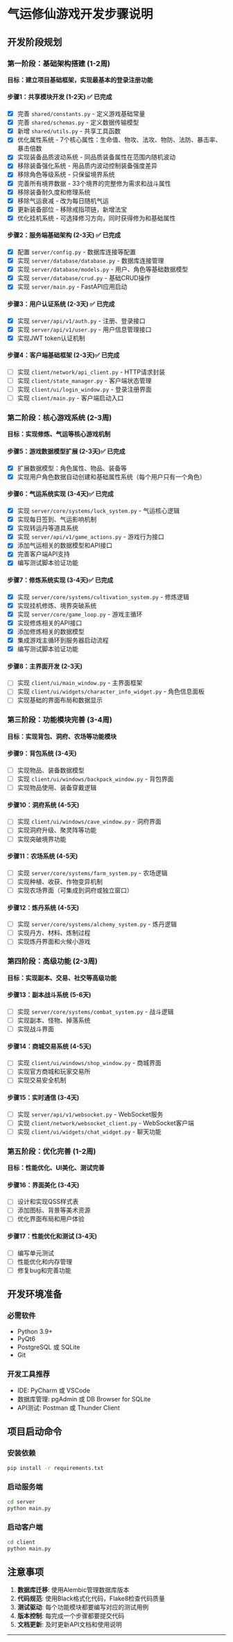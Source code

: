# 气运修仙游戏开发步骤说明

## 开发阶段规划

### 第一阶段：基础架构搭建 (1-2周)
**目标：建立项目基础框架，实现最基本的登录注册功能**

#### 步骤1：共享模块开发 (1-2天) ✅ 已完成
- [x] 完善 `shared/constants.py` - 定义游戏基础常量
- [x] 完善 `shared/schemas.py` - 定义数据传输模型
- [x] 新增 `shared/utils.py` - 共享工具函数
- [x] 优化属性系统 - 7个核心属性：生命值、物攻、法攻、物防、法防、暴击率、暴击倍数
- [x] 实现装备品质波动系统 - 同品质装备属性在范围内随机波动
- [x] 移除装备强化系统 - 用品质内波动控制装备强度差异
- [x] 移除角色等级系统 - 只保留境界系统
- [x] 完善所有境界数据 - 33个境界的完整修为需求和战斗属性
- [x] 移除装备耐久度和修理系统
- [x] 移除气运衰减 - 改为每日随机气运
- [x] 更新装备部位 - 移除戒指项链，新增法宝
- [x] 优化挂机系统 - 可选择修习方向，同时获得修为和基础属性

#### 步骤2：服务端基础架构 (2-3天) ✅ 已完成
- [x] 配置 `server/config.py` - 数据库连接等配置
- [x] 实现 `server/database/database.py` - 数据库连接管理
- [x] 实现 `server/database/models.py` - 用户、角色等基础数据模型
- [x] 实现 `server/database/crud.py` - 基础CRUD操作
- [x] 实现 `server/main.py` - FastAPI应用启动

#### 步骤3：用户认证系统 (2-3天) ✅ 已完成
- [x] 实现 `server/api/v1/auth.py` - 注册、登录接口
- [x] 实现 `server/api/v1/user.py` - 用户信息管理接口
- [x] 实现JWT token认证机制

#### 步骤4：客户端基础框架 (2-3天)✅ 已完成
- [ ] 实现 `client/network/api_client.py` - HTTP请求封装
- [ ] 实现 `client/state_manager.py` - 客户端状态管理
- [ ] 实现 `client/ui/login_window.py` - 登录注册界面
- [ ] 实现 `client/main.py` - 客户端启动入口

### 第二阶段：核心游戏系统 (2-3周)
**目标：实现修炼、气运等核心游戏机制**

#### 步骤5：游戏数据模型扩展 (2-3天)✅ 已完成
- [x] 扩展数据模型：角色属性、物品、装备等
- [x] 实现用户角色数据自动创建和基础属性系统（每个用户只有一个角色）

#### 步骤6：气运系统实现 (3-4天)✅ 已完成
- [x] 实现 `server/core/systems/luck_system.py` - 气运核心逻辑
- [x] 实现每日签到、气运影响机制
- [x] 实现转运丹等道具系统
- [x] 实现 `server/api/v1/game_actions.py` - 游戏行为接口
- [x] 添加气运相关的数据模型和API接口
- [x] 完善客户端API支持
- [x] 编写测试脚本验证功能

#### 步骤7：修炼系统实现 (3-4天)✅ 已完成
- [x] 实现 `server/core/systems/cultivation_system.py` - 修炼逻辑
- [x] 实现挂机修炼、境界突破系统
- [x] 实现 `server/core/game_loop.py` - 游戏主循环
- [x] 实现修炼相关的API接口
- [x] 添加修炼相关的数据模型
- [x] 集成游戏主循环到服务器启动流程
- [x] 编写测试脚本验证功能

#### 步骤8：主界面开发 (2-3天)
- [ ] 实现 `client/ui/main_window.py` - 主界面框架
- [ ] 实现 `client/ui/widgets/character_info_widget.py` - 角色信息面板
- [ ] 实现基础的界面布局和数据显示

### 第三阶段：功能模块完善 (3-4周)
**目标：实现背包、洞府、农场等功能模块**

#### 步骤9：背包系统 (3-4天)
- [ ] 实现物品、装备数据模型
- [ ] 实现 `client/ui/windows/backpack_window.py` - 背包界面
- [ ] 实现物品使用、装备穿戴逻辑

#### 步骤10：洞府系统 (4-5天)
- [ ] 实现 `client/ui/windows/cave_window.py` - 洞府界面
- [ ] 实现洞府升级、聚灵阵等功能
- [ ] 实现突破境界功能

#### 步骤11：农场系统 (4-5天)
- [ ] 实现 `server/core/systems/farm_system.py` - 农场逻辑
- [ ] 实现种植、收获、作物变异机制
- [ ] 实现农场界面（可集成到洞府或独立窗口）

#### 步骤12：炼丹系统 (4-5天)
- [ ] 实现 `server/core/systems/alchemy_system.py` - 炼丹逻辑
- [ ] 实现丹方、材料、炼制过程
- [ ] 实现炼丹界面和火候小游戏

### 第四阶段：高级功能 (2-3周)
**目标：实现副本、交易、社交等高级功能**

#### 步骤13：副本战斗系统 (5-6天)
- [ ] 实现 `server/core/systems/combat_system.py` - 战斗逻辑
- [ ] 实现副本、怪物、掉落系统
- [ ] 实现战斗界面

#### 步骤14：商城交易系统 (4-5天)
- [ ] 实现 `client/ui/windows/shop_window.py` - 商城界面
- [ ] 实现官方商城和玩家交易所
- [ ] 实现交易安全机制

#### 步骤15：实时通信 (3-4天)
- [ ] 实现 `server/api/v1/websocket.py` - WebSocket服务
- [ ] 实现 `client/network/websocket_client.py` - WebSocket客户端
- [ ] 实现 `client/ui/widgets/chat_widget.py` - 聊天功能

### 第五阶段：优化完善 (1-2周)
**目标：性能优化、UI美化、测试完善**

#### 步骤16：界面美化 (3-4天)
- [ ] 设计和实现QSS样式表
- [ ] 添加图标、背景等美术资源
- [ ] 优化界面布局和用户体验

#### 步骤17：性能优化和测试 (3-4天)
- [ ] 编写单元测试
- [ ] 性能优化和内存管理
- [ ] 修复bug和完善功能

## 开发环境准备

### 必需软件
- Python 3.9+
- PyQt6
- PostgreSQL 或 SQLite
- Git

### 开发工具推荐
- IDE: PyCharm 或 VSCode
- 数据库管理: pgAdmin 或 DB Browser for SQLite
- API测试: Postman 或 Thunder Client

## 项目启动命令

### 安装依赖
```bash
pip install -r requirements.txt
```

### 启动服务端
```bash
cd server
python main.py
```

### 启动客户端
```bash
cd client
python main.py
```

## 注意事项

1. **数据库迁移**: 使用Alembic管理数据库版本
2. **代码规范**: 使用Black格式化代码，Flake8检查代码质量
3. **测试驱动**: 每个功能模块都要编写对应的测试用例
4. **版本控制**: 每完成一个步骤都要提交代码
5. **文档更新**: 及时更新API文档和使用说明

---

